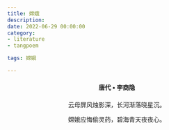 ```yaml
---
title: 嫦娥
description:
date: 2022-06-29 00:00:00
category:
- literature
- tangpoem

tags: 嫦娥

---
```


<div id="poem-author">
唐代 • 李商隐
</div>
<div id="poem-body">
<p class="poem-paragraph">云母屏风烛影深，长河渐落晓星沉。</p>
<p class="poem-paragraph">嫦娥应悔偷灵药，碧海青天夜夜心。</p>

</div>

<style>

#poem-author {
    width: 100%;
    text-align: center;
    margin: 20px 0;
    font-weight: bold;
}
#poem-body {
    width: 100%;
    text-align: center;
}
.poem-paragraph {
    font-family: "仿宋"
}

</style>